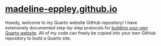 # [madeline-eppley.github.io](https://madeline-eppley.github.io/)

Howdy, welcome to my Quarto website GitHub repository! I have extensively documented step-by-step protocols for [building your own Quarto website](https://madeline-eppley.github.io/coding.html#creating-a-quarto-website-with-github). All of my code can freely be copied into your own GitHub repository to build a Quarto site. 
